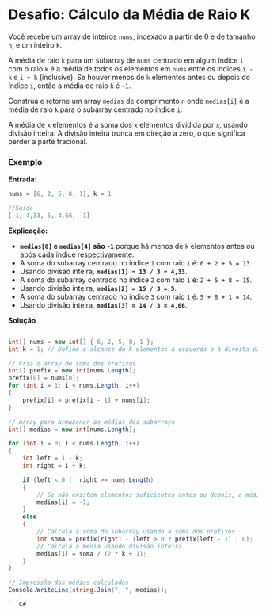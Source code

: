 # Desafio: Cálculo da Média de Raio K

Você recebe um array de inteiros `nums`, indexado a partir de 0 e de tamanho `n`, e um inteiro `k`.

A média de raio `k` para um subarray de `nums` centrado em algum índice `i` com o raio `k` é a média de todos os elementos em `nums` entre os índices `i - k` e `i + k` (inclusive). Se houver menos de `k` elementos antes ou depois do índice `i`, então a média de raio `k` é `-1`.

Construa e retorne um array `medias` de comprimento `n` onde `medias[i]` é a média de raio `k` para o subarray centrado no índice `i`.

A média de `x` elementos é a soma dos `x` elementos dividida por `x`, usando divisão inteira. A divisão inteira trunca em direção a zero, o que significa perder a parte fracional.

### Exemplo

**Entrada:**

```C#
nums = [6, 2, 5, 8, 1], k = 1

//Saída
[-1, 4,33, 5, 4,66, -1]
```
**Explicação:**

- **`medias[0]` e `medias[4]` são `-1`** porque há menos de `k` elementos antes ou após cada índice respectivamente.
- A soma do subarray centrado no índice `1` com raio `1` é: `6 + 2 + 5 = 13`.
- Usando divisão inteira, **`medias[1] = 13 / 3 = 4,33`**.
- A soma do subarray centrado no índice `2` com raio `1` é: `2 + 5 + 8 = 15`.
- Usando divisão inteira, **`medias[2] = 15 / 3 = 5`**.
- A soma do subarray centrado no índice `3` com raio `1` é: `5 + 8 + 1 = 14`.
- Usando divisão inteira, **`medias[3] = 14 / 3 = 4,66`**.

**Solução**
```C#

int[] nums = new int[] { 6, 2, 5, 8, 1 };
int k = 1; // Define o alcance de k elementos à esquerda e à direita para a média

// Cria o array de soma dos prefixos
int[] prefix = new int[nums.Length];
prefix[0] = nums[0];
for (int i = 1; i < nums.Length; i++)
{
    prefix[i] = prefix[i - 1] + nums[i];
}

// Array para armazenar as médias dos subarrays
int[] medias = new int[nums.Length];

for (int i = 0; i < nums.Length; i++)
{
    int left = i - k;
    int right = i + k;

    if (left < 0 || right >= nums.Length)
    {
        // Se não existem elementos suficientes antes ou depois, a média é -1
        medias[i] = -1;
    }
    else
    {
        // Calcula a soma do subarray usando a soma dos prefixos
        int soma = prefix[right] - (left > 0 ? prefix[left - 1] : 0);
        // Calcula a média usando divisão inteira
        medias[i] = soma / (2 * k + 1);
    }
}

// Impressão das médias calculadas
Console.WriteLine(string.Join(", ", medias));

```C#
